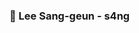 
### 👋 Lee Sang-geun - s4ng 

<!--
[![s4ng's github stats](https://github-readme-stats.vercel.app/api?username=s4ng&theme=react&show_icons=true&count_private=true)](https://github.com/s4ng) 

[![Top Langs](https://github-readme-stats.vercel.app/api/top-langs/?username=s4ng&layout=compact&theme=react)](https://github.com/s4ng)

 
<div>
  <img height="150" src="https://user-images.githubusercontent.com/48652807/194749479-166039ae-159d-4695-9619-814e9bb2a253.png" alt="vim" title="vim">
  &nbsp&nbsp&nbsp
  <img height="180" src="https://user-images.githubusercontent.com/48652807/194749243-2f423f73-5a0a-4ab1-a0ef-83689c1a7cbf.png" alt="java" title="java">
  &nbsp&nbsp&nbsp
  <img height="150" src="https://user-images.githubusercontent.com/48652807/203880710-3d14ac3e-e647-45d5-955d-7e247d66140a.png" alt="kotlin" title="kotlin">
</div>
<br>
<div>
  &nbsp&nbsp
  <img height="100" src="https://user-images.githubusercontent.com/48652807/194749150-04203c01-7c16-40aa-904d-7d9c7f88dc34.svg" alt="spring" title="spring">
</div>
<br>
-->
<!-- 
<div>
  <img height="140" src="https://user-images.githubusercontent.com/48652807/194749600-9e6ded9b-7fda-4a01-b525-6cdd48732a9a.png" alt="react" title="react">
  <img height="140" src="https://user-images.githubusercontent.com/48652807/203880859-8effa9d7-5d23-468e-bff9-10ccafbb4afb.png" alt="vue" title="vue">
  &nbsp&nbsp&nbsp
  <img height="140" src="https://user-images.githubusercontent.com/48652807/203881135-bde55249-1896-4f2e-98dc-e7bfacd8f6a6.png" alt="js" title="js">
</div> -->

<!--
</br>
<p align="">
  😎&nbsp;
  <code><img height="30" src="https://user-images.githubusercontent.com/48652807/194748996-16adda70-2514-45c4-b558-cd79ab4b0315.png" alt="java" title="java"></code>
  <code><img height="30" src="https://user-images.githubusercontent.com/48652807/194749044-d73b0b7e-beaf-4db1-9327-c6b38dc95a24.svg" alt="spring" title="spring"></code>


</p>
<p align="">
  🤔&nbsp;
  <code><img height="30" src="https://raw.githubusercontent.com/github/explore/80688e429a7d4ef2fca1e82350fe8e3517d3494d/topics/javascript/javascript.png" alt="javascript" title="javascript"></code>
  <code><img height="30" src="https://raw.githubusercontent.com/github/explore/80688e429a7d4ef2fca1e82350fe8e3517d3494d/topics/nodejs/nodejs.png" alt="nodejs" title="nodejs"></code>
  <code><img height="30" src="https://raw.githubusercontent.com/github/explore/80688e429a7d4ef2fca1e82350fe8e3517d3494d/topics/react/react.png" alt="react" title="react"></code>

</p>

---

<p align="center">
  <img src="https://visitor-badge.laobi.icu/badge?page_id=s4ng/s4ng" alt="visitor"/>
</p>


**s4ng/s4ng** is a ✨ _special_ ✨ repository because its `README.md` (this file) appears on your GitHub profile.

Here are some ideas to get you started:

- 🔭 I’m currently working on ...
- 🌱 I’m currently learning ...
- 👯 I’m looking to collaborate on ...
- 🤔 I’m looking for help with ...
- 💬 Ask me about ...
- 📫 How to reach me: ...
- 😄 Pronouns: ...
- ⚡ Fun fact: ...
-->
